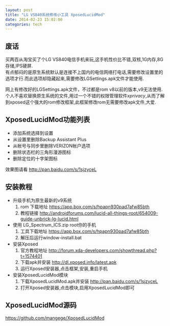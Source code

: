 ```yaml
---
layout: post
title: "LG VS840系统修改小工具 XposedLucidMod"
date: 2014-02-23 15:02:00
categories: tech
---
```


废话
------

买两百从淘宝买了个LG VS840电信手机来玩,这手机性价比不错,双核,1G内存,8G存储,IPS硬屏.  
有点郁闷的是原生系统默认是连接不上国内的电信网络打电话,需要修改设置里的选项才行.而此选项却隐藏起来,需要修改LGSettings.apk文件才能使用.

网上有修改好的LGSettings.apk文件，不过都是rom v8以前的版本,v9无法使用.  
个人不喜欢替换原生系统的文件,用过一个不错的权限管理软件*xprivacy*,从而了解到xposed这个强大的rom修改框架,此框架修改rom无需要修改apk文件,大爱.

XposedLucidMod功能列表
------

* 添加系统选择到设置
* 从设置里删除Backup Assistant Plus
* 从帐号与同步里删除VERIZON帐户选项
* 删除状态栏的三角形漫游图标
* 删除定位的十字架图标

效果图请看 http://pan.baidu.com/s/1sjzyceL

安装教程
--------

* 升级手机为原生最新的v9系统
  1. rom 下载地址 https://app.box.com/s/hpapn930pad7afw85bth
  2. 教程链接 http://androidforums.com/lucid-all-things-root/654009-guide-unbrick-lg-lucid.html
* 使用 LG_Spectrum_ICS.zip root你的手机
  1. 工具下载地址 https://app.box.com/s/hpapn930pad7afw85bth
  2. 解压后运行window-install.bat
* 安装Xposed
  1. 官方教程地址 http://forum.xda-developers.com/showthread.php?t=1574401
  2. 下载apk并安装 http://dl.xposed.info/latest.apk
  3. 运行Xposed安装器,点击框架,安装,重启手机
* 安装XposedLucidMod模块
  1. 下载XposedLucidMod.apk并安装 http://pan.baidu.com/s/1sjzyceL
  2. 打开Xposed安装器,点击模块,启用XposedLucidMod即可

XposedLucidMod源码
------------------
https://github.com/mangege/XposedLucidMod
